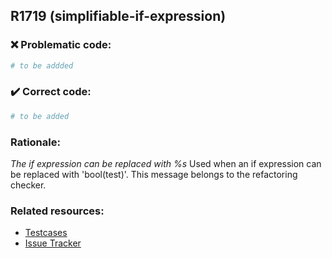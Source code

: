 ## R1719 (simplifiable-if-expression)

### :x: Problematic code:

```python
# to be addded
```

### :heavy_check_mark: Correct code:

```python
# to be added
```

### Rationale:

 *The if expression can be replaced with %s*
  Used when an if expression can be replaced with 'bool(test)'. This message
  belongs to the refactoring checker.



### Related resources:

- [Testcases](#)
- [Issue Tracker](https://github.com/PyCQA/pylint/issues?q=is%3Aissue+%22simplifiable-if-expression%22+OR+%22R1719%22)
